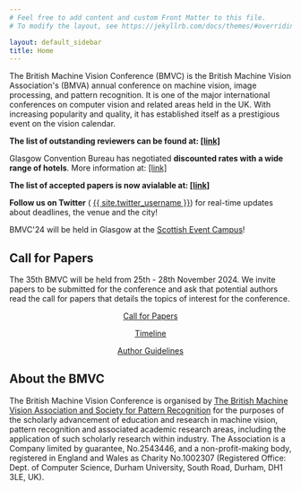 ```yaml
---
# Feel free to add content and custom Front Matter to this file.
# To modify the layout, see https://jekyllrb.com/docs/themes/#overriding-theme-defaults

layout: default_sidebar
title: Home
---
```


<p class="text-justify">The British Machine Vision Conference (BMVC) is the British Machine Vision Association's (BMVA) annual conference on machine vision, image processing, and pattern recognition. It is one of the major international conferences on computer vision and related areas held in the UK. With increasing popularity and quality, it has established itself as a prestigious event on the vision calendar.</p>

<div class="alert mt-3 alert-info" style="">
    <p><strong>The list of outstanding reviewers can be found at: <a href="{{ site.baseurl }}{% link people/reviewers.md %}">[link]</a></strong></p>
    <p>Glasgow Convention Bureau has negotiated <strong>discounted rates with a wide range of hotels</strong>. More information at: <a href="{{ site.baseurl }}{% link attending/plan-your-visit.md %}">[link]</a></p>
    <p><strong>The list of accepted papers is now avialable at: <a href="{{ site.baseurl }}{% link programme/accepted_papers.md %}">[link]</a></strong></p>
    <!-- <p><strong>BMVC will not have a rebuttal period this year!</strong> Further guidance for authors, reviewers and area chairs can be found in the Authors dropdown menu above.</p> -->
    <p><strong>Follow us on Twitter</strong> (<i class="fab fa-twitter fa-1x" style="color: gray;"></i> <a href="https://twitter.com/{{ site.twitter_username }}">{{ site.twitter_username }}</a>) for real-time updates about deadlines, the venue and the city! </p>
    <p>BMVC'24 will be held in Glasgow at the <a href="https://www.sec.co.uk/">Scottish Event Campus</a>!</p>
</div>

<!-- ## Call for Area Chairs and Reviewers

<p class="text-justify">We're seeking motivated Area Chairs and dedicated Reviewers! Self-nominate in the following links!</p>

* Area Chairs: <a href="https://forms.gle/qbiDzc72ovrGsqcp7">https://forms.gle/qbiDzc72ovrGsqcp7</a>
* Reviewers: <a href="https://forms.gle/mBWeWnBSJKxQcJFP8">https://forms.gle/mBWeWnBSJKxQcJFP8</a> -->


## Call for Papers

<p class="text-justify">The 35th BMVC will be held from 25th - 28th November 2024. We invite papers to be submitted for the conference and ask that potential authors read the call for papers that details the topics of interest for the conference.</p>

<!-- [call for papers]({{site.baseurl}}{% link calls/call-for-papers.md %}) -->

<div class="row no-gutters pt-0 d-xs-block {%comment%}d-xl-none{%endcomment%}">
    <div class="mb-1 pl-2 pr-2 mx-auto mx-sm-left col-xs-auto">
        <p style="text-align: center;"><a class="btn btn-primary" role="button" href="{{site.baseurl}}{% link calls/call-for-papers.md %}">Call for Papers</a></p>
    </div>
    <div class="mb-1 pl-2 pr-2 mx-auto mx-sm-left col-xs-auto">
        <p style="text-align: center;"><a class="btn btn-primary" role="button" href="{{site.baseurl}}{% link dates.md %}">Timeline</a></p>
    </div>
    <div class="mb-1 pl-2 pr-2 mx-auto mx-sm-left col-xs-auto">
        <p style="text-align: center;"><a class="btn btn-primary" role="button" href="{{site.baseurl}}{% link authors/author-guidelines.md %}">Author Guidelines</a></p>
    </div> 
</div>

## About the BMVC

<p class="text-justify">The British Machine Vision Conference is organised by <a href="https://britishmachinevisionassociation.github.io/">The British Machine Vision Association and Society for Pattern Recognition</a> for the purposes of the scholarly advancement of education and research in machine vision, pattern recognition and associated academic research areas, including the application of such scholarly research within industry. The Association is a Company limited by guarantee, No.2543446, and a non-profit-making body, registered in England and Wales as Charity No.1002307 (Registered Office: Dept. of Computer Science, Durham University, South Road, Durham, DH1 3LE, UK).</p>
